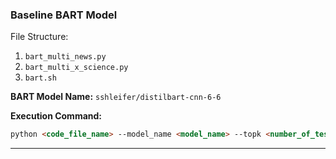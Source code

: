 ### Baseline BART Model

File Structure: 

1. `bart_multi_news.py`
2. `bart_multi_x_science.py`
3. `bart.sh`

**BART Model Name:** `sshleifer/distilbart-cnn-6-6`

**Execution Command:** 

```md
python <code_file_name> --model_name <model_name> --topk <number_of_test_rows> --output_file <csv_output_file>
```

---


